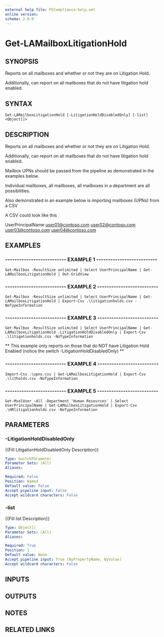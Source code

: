 ```yaml
---
external help file: PSCompliance-help.xml
online version: 
schema: 2.0.0
---
```


# Get-LAMailboxLitigationHold

## SYNOPSIS
Reports on all mailboxes and whether or not they are on Litigation Hold.
 
Additionally, can report on all mailboxes that do not have litigation hold enabled.

## SYNTAX

```
Get-LAMailboxLitigationHold [-LitigationHoldDisabledOnly] [-list] <Object[]>
```

## DESCRIPTION
Reports on all mailboxes and whether or not they are on Litigation Hold.
 
Additionally, can report on all mailboxes that do not have litigation hold enabled.

Mailbox UPNs should be passed from the pipeline as demonstrated in the examples below.

Individual mailboxes, all mailboxes, all mailboxes in a department are all possibilities.

Also demonstrated in an example below is importing mailboxes (UPNs) from a CSV

A CSV could look like this

UserPrincipalName
user01@contoso.com
user02@contoso.com
user03@contoso.com
user04@contoso.com

## EXAMPLES

### -------------------------- EXAMPLE 1 --------------------------
```
Get-Mailbox -ResultSize unlimited | Select UserPrincipalName | Get-LAMailboxLitigationHold | Out-GridView
```

### -------------------------- EXAMPLE 2 --------------------------
```
Get-Mailbox -ResultSize unlimited | Select UserPrincipalName | Get-LAMailboxLitigationHold | Export-Csv .\litigationholds.csv -NoTypeInformation
```

### -------------------------- EXAMPLE 3 --------------------------
```
Get-Mailbox -ResultSize unlimited | Select UserPrincipalName | Get-LAMailboxLitigationHold -LitigationHoldDisabledOnly | Export-Csv .\litigationholds.csv -NoTypeInformation
```

** This example only reports on those that do NOT have Litigation Hold Enabled (notice the switch -LitigationHoldDisabledOnly) **

### -------------------------- EXAMPLE 4 --------------------------
```
Import-Csv .\upns.csv | Get-LAMailboxLitigationHold | Export-Csv .\litholds.csv -NoTypeInformation
```

### -------------------------- EXAMPLE 5 --------------------------
```
Get-MsolUser -All -Department 'Human Resources' | Select UserPrincipalName | Get-LAMailboxLitigationHold | Export-Csv .\HRlitigationholds.csv -NoTypeInformation
```

## PARAMETERS

### -LitigationHoldDisabledOnly
{{Fill LitigationHoldDisabledOnly Description}}

```yaml
Type: SwitchParameter
Parameter Sets: (All)
Aliases: 

Required: False
Position: Named
Default value: False
Accept pipeline input: False
Accept wildcard characters: False
```

### -list
{{Fill list Description}}

```yaml
Type: Object[]
Parameter Sets: (All)
Aliases: 

Required: True
Position: 1
Default value: None
Accept pipeline input: True (ByPropertyName, ByValue)
Accept wildcard characters: False
```

## INPUTS

## OUTPUTS

## NOTES

## RELATED LINKS

